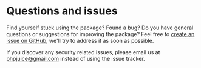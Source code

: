 # Questions and issues

Find yourself stuck using the package? Found a bug? Do you have general questions or suggestions for improving the
package? Feel free to [create an issue on GitHub](https://github.com/phpjuice/paypal-checkout-sdk/issues), we'll try to
address it as soon as possible.

If you discover any security related issues, please email us at phpjuice@gmail.com instead of using the issue tracker.
